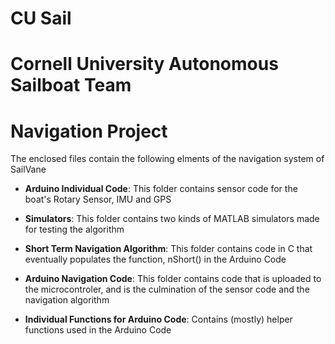 # CU Sail
# Cornell University Autonomous Sailboat Team
# Navigation Project

The enclosed files contain the following elments of the navigation system of SailVane

- **Arduino Individual Code**: This folder contains sensor code for the boat's Rotary Sensor, IMU and GPS

- **Simulators**: This folder contains two kinds of MATLAB simulators made for testing the algorithm

- **Short Term Navigation Algorithm**: This folder contains code in C that eventually populates the
				  function, nShort() in the Arduino Code

- **Arduino Navigation Code**: This folder contains code that is uploaded to the microcontroler, and is
                          the culmination of the sensor code and the navigation algorithm

- **Individual Functions for Arduino Code**: Contains (mostly) helper functions used in the Arduino Code